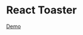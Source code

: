 # React Toaster

[Demo](https://codesandbox.io/p/github/shivaji33/toaster-react/main?file=%2Fsrc%2Fcomponents%2FToast.tsx%3A22%2C27)